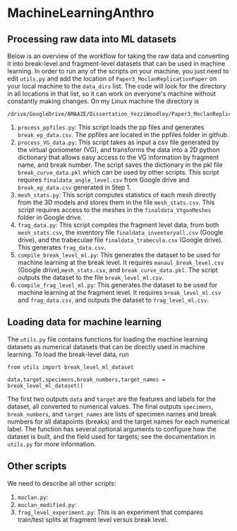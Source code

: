 # MachineLearningAnthro

## Processing raw data into ML datasets

Below is an overview of the workflow for taking the raw data and converting it into break-level and fragment-level datasets that can be used in machine learning. In order to run any of the scripts on your machine, you just need to edit `utils.py` and add the location of `Paper3_MoclanReplicationPaper` on your local machine to the `data_dirs` list. The code will look for the directory in all locations in that list, so it can work on everyone's machine without constantly making changes. On my Linux machine the directory is
```
/drive/GoogleDrive/AMAAZE/Dissertation_YezziWoodley/Paper3_MoclanReplicationPaper/
```

1. `process_ppfiles.py`: This script loads the pp files and generates `break_ep_data.csv`. The ppfiles are located in the ppfiles folder in github.
2. `process_VG_data.py`: This script takes as input a csv file generated by the virtual goniometer (VG), and transforms the data into a 2D python dictionary that allows easy access to the VG information by fragment name, and break number. The script saves the dictionary in the pkl file `break_curve_data.pkl` which can be used by other scripts.  This script requires `finaldata_angle_level.csv` from Google drive and `break_ep_data.csv` generated in Step 1. 
3. `mesh_stats.py`: This script computes statistics of each mesh directly from the 3D models and stores them in the file `mesh_stats.csv`. This script requires access to the meshes in the `finaldata_VtgonMeshes` folder in Google drive.
4. `frag_data.py`: This script compiles the fragment level data, from both `mesh_stats.csv`, the inventory file `finaldata_inventoryall.csv` (Google drive), and the trabeculae file `finaldata_trabecula.csv` (Google drive). This generates `frag_data.csv`. 
5. `compile_break_level_ml.py`: This generates the dataset to be used for machine learning at the break level. It requires `manaul_break_level.csv` (Google drive),`mesh_stats.csv`, and `break_curve_data.pkl`. The script outputs the dataset to the file `break_level_ml.csv`.
6. `compile_frag_level_ml.py`: This generates the dataset to be used for machine learning at the fragment level. It requires `break_level_ml.csv` and `frag_data.csv`, and outputs the dataset to `frag_level_ml.csv`.

## Loading data for machine learning

The `utils.py` file contains functions for loading the machine learning datasets as numerical datasets that can be directly used in machine learning. To load the break-level data, run
```
from utils import break_level_ml_dataset

data,target,specimens,break_numbers,target_names = break_level_ml_dataset()
```
The first two outputs `data` and `target` are the features and labels for the dataset, all converted to numerical values. The final outputs `specimens`, `break_numbers`, and `target_names` are lists of specimen names and break numbers for all datapoints (breaks) and the target names for each numerical label. The function has several optional arguments to configure how the dataset is built, and the field used for targets; see the documentation in `utils.py` for more information.


## Other scripts
We need to describe all other scripts:
1. `moclan.py`:
2. `moclan_modified.py`:
3. `frag_level_experiment.py`: This is an experiment that compares train/test splits at fragment level versus break level.
